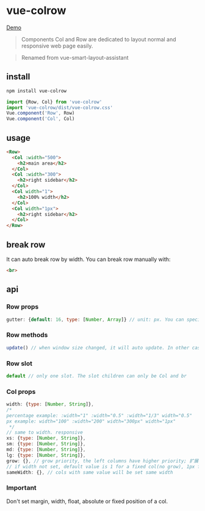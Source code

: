 # vue-colrow
[Demo](https://codepen.io/phphe/pen/KREQXa)
> Components Col and Row are dedicated to layout normal and responsive web page easily.

> Renamed from vue-smart-layout-assistant

## install
```sh
npm install vue-colrow
```
```js
import {Row, Col} from 'vue-colrow'
import 'vue-colrow/dist/vue-colrow.css'
Vue.component('Row', Row)
Vue.component('Col', Col)
```
## usage
```html
<Row>
  <Col :width="500">
    <h2>main area</h2>
  </Col>
  <Col :width="300">
    <h2>right sidebar</h2>
  </Col>
  <Col width="1">
    <h2>100% width</h2>
  </Col>
  <Col width="1px">
    <h2>right sidebar</h2>
  </Col>
</Row>
```
## break row
It can auto break row by width. You can break row manually with:
```html
<br>
```
## api
### Row props
```js
gutter: {default: 16, type: [Number, Array]} // unit: px. You can specify the column spacing for the x and y axes by ayyay([x, y])
```
### Row methods
```js
update() // when window size changed, it will auto update. In other cases, you need to call it manually.
```
### Row slot
```js
default // only one slot. The slot children can only be Col and br
```
### Col props
```js
width: {type: [Number, String]},
/*
percentage example: :width="1" :width="0.5" :width="1/3" width="0.5"
px example: width="100" :width="200" width="300px" width="1px"
 */
// same to width. responsive
xs: {type: [Number, String]},
sm: {type: [Number, String]},
md: {type: [Number, String]},
lg: {type: [Number, String]},
grow: {}, // grow priority, the left columns have higher priority; 扩展的优先级, 靠前的更优先
// if width not set, default value is 1 for a fixed col(no grow), 1px for a grow col
sameWidth: {}, // cols with same value will be set same width
```
### Important
Don't set margin, width, float, absolute or fixed position of a col.
